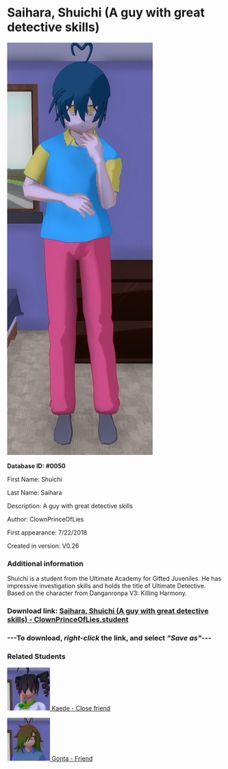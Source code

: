 # Saihara, Shuichi (A guy with great detective skills)

<img src="../../Files/Images/Saihara, Shuichi (A guy with great detective skills).png" title="Saihara, Shuichi (A guy with great detective skills) - ClownPrinceOfLies">

**Database ID: #0050**

First Name: Shuichi

Last Name: Saihara

Description: A guy with great detective skills

Author: ClownPrinceOfLies

First appearance: 7/22/2018

Created in version: V0.26

### Additional information

Shuichi is a student from the Ultimate Academy for Gifted Juveniles. He has impressive investigation skills and holds the title of Ultimate Detective. Based on the character from Danganronpa V3: Killing Harmony.

### Download link: <a href="https://raw.githubusercontent.com/Arbiter1223/Daigaku-Gurashi-Custom-Students/master/Files/Student%20Files/Saihara%2C%20Shuichi%20(A%20guy%20with%20great%20detective%20skills)%20-%20ClownPrinceOfLies.student">Saihara, Shuichi (A guy with great detective skills) - ClownPrinceOfLies.student</a>

### ---**To download, _right-click_ the link, and select _"Save as"_**---

### Related Students

<a href="Akamatsu, Kaede (An extremely talented pianist).md"><img src="../../Files/Thumbs/Akamatsu, Kaede (An extremely talented pianist).png" height="100" width="100" title="Akamatsu, Kaede (An extremely talented pianist) - ClownPrinceOfLies, V1.00"></a><a href="Akamatsu, Kaede (An extremely talented pianist).md"> Kaede - Close friend</a>

<a href="Gokuhara, Gonta (A baka who is fascinated with bugs).md"><img src="../../Files/Thumbs/Gokuhara, Gonta (A baka who is fascinated with bugs).png" height="100" width="100" title="Gokuhara, Gonta (A baka who is fascinated with bugs) - ClownPrinceOfLies, V1.00"></a><a href="Gokuhara, Gonta (A baka who is fascinated with bugs).md"> Gonta - Friend</a>

